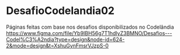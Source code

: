 # DesafioCodelandia02

Páginas feitas com base nos desafios disponibilizados no Codelândia 
https://www.figma.com/file/Yb9IBH56g7T1hdIyZ3BMNO/Desafios---Codel%C3%A2ndia?type=design&node-id=624-2&mode=design&t=XshuGynFmsrVJzpS-0
